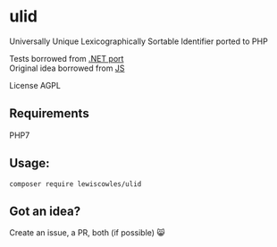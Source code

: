 # ulid
Universally Unique Lexicographically Sortable Identifier ported to PHP

Tests borrowed from [.NET port](https://github.com/fvilers/ulid.net)  
Original idea borrowed from [JS](https://github.com/alizain/ulid)  

License AGPL

## Requirements

PHP7

## Usage:

`composer require lewiscowles/ulid`

## Got an idea?

Create an issue, a PR, both (if possible) :smile_cat:
